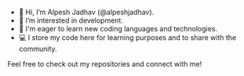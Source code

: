 - 👋 Hi, I’m Alpesh Jadhav (@alpeshjadhav).
- 👀 I’m interested in development.
- 🌱 I'm eager to learn new coding languages and technologies.
- 💻 I store my code here for learning purposes and to share with the community.

Feel free to check out my repositories and connect with me!
